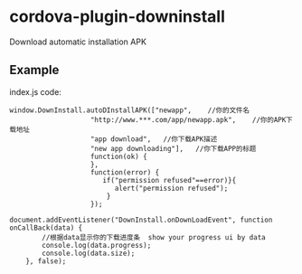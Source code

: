 # cordova-plugin-downinstall
Download automatic installation APK 



## Example

index.js code:

    window.DownInstall.autoDInstallAPK(["newapp",    //你的文件名
                        "http://www.***.com/app/newapp.apk",    //你的APK下载地址
                        "app download",   //你下载APK描述
                        "new app downloading"],   //你下载APP的标题
                        function(ok) {
                        },
                        function(error) {
                           if("permission refused"==error)}{
                              alert("permission refused");
                            }
                        });
                        
    document.addEventListener("DownInstall.onDownLoadEvent", function onCallBack(data) {
            //根据data显示你的下载进度条  show your progress ui by data
            console.log(data.progress);
            console.log(data.size);
        }, false);

